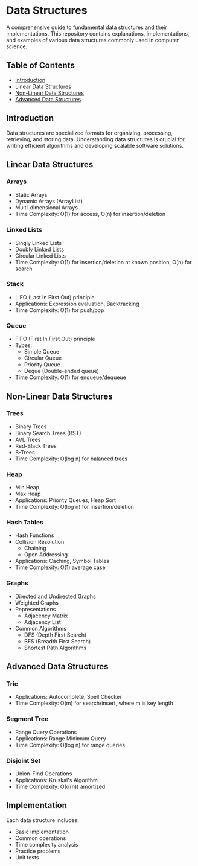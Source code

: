 # Data Structures

A comprehensive guide to fundamental data structures and their implementations. This repository contains explanations, implementations, and examples of various data structures commonly used in computer science.

## Table of Contents

- [Introduction](#introduction)
- [Linear Data Structures](#linear-data-structures)
- [Non-Linear Data Structures](#non-linear-data-structures)
- [Advanced Data Structures](#advanced-data-structures)

## Introduction

Data structures are specialized formats for organizing, processing, retrieving, and storing data. Understanding data structures is crucial for writing efficient algorithms and developing scalable software solutions.

## Linear Data Structures

### Arrays
- Static Arrays
- Dynamic Arrays (ArrayList)
- Multi-dimensional Arrays
- Time Complexity: O(1) for access, O(n) for insertion/deletion

### Linked Lists
- Singly Linked Lists
- Doubly Linked Lists
- Circular Linked Lists
- Time Complexity: O(1) for insertion/deletion at known position, O(n) for search

### Stack
- LIFO (Last In First Out) principle
- Applications: Expression evaluation, Backtracking
- Time Complexity: O(1) for push/pop

### Queue
- FIFO (First In First Out) principle
- Types:
  - Simple Queue
  - Circular Queue
  - Priority Queue
  - Deque (Double-ended queue)
- Time Complexity: O(1) for enqueue/dequeue

## Non-Linear Data Structures

### Trees
- Binary Trees
- Binary Search Trees (BST)
- AVL Trees
- Red-Black Trees
- B-Trees
- Time Complexity: O(log n) for balanced trees

### Heap
- Min Heap
- Max Heap
- Applications: Priority Queues, Heap Sort
- Time Complexity: O(log n) for insertion/deletion

### Hash Tables
- Hash Functions
- Collision Resolution
  - Chaining
  - Open Addressing
- Applications: Caching, Symbol Tables
- Time Complexity: O(1) average case

### Graphs
- Directed and Undirected Graphs
- Weighted Graphs
- Representations
  - Adjacency Matrix
  - Adjacency List
- Common Algorithms
  - DFS (Depth First Search)
  - BFS (Breadth First Search)
  - Shortest Path Algorithms

## Advanced Data Structures

### Trie
- Applications: Autocomplete, Spell Checker
- Time Complexity: O(m) for search/insert, where m is key length

### Segment Tree
- Range Query Operations
- Applications: Range Minimum Query
- Time Complexity: O(log n) for range queries

### Disjoint Set
- Union-Find Operations
- Applications: Kruskal's Algorithm
- Time Complexity: O(α(n)) amortized

## Implementation 

Each data structure includes:
- Basic implementation
- Common operations
- Time complexity analysis
- Practice problems
- Unit tests

